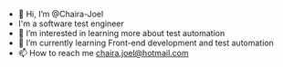 - 👋 Hi, I’m @Chaira-Joel
- I'm a software test engineer
- 👀 I’m interested in learning more about test automation
- 🌱 I’m currently learning Front-end development and test automation
- 📫 How to reach me chaira.joel@hotmail.com

<!---
Chaira-Joel/Chaira-Joel is a ✨ special ✨ repository because its `README.md` (this file) appears on your GitHub profile.
You can click the Preview link to take a look at your changes.
--->

